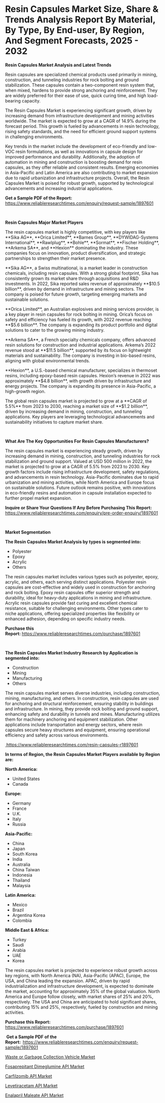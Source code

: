 <p><h1>Resin Capsules Market Size, Share & Trends Analysis Report By Material, By Type, By End-user, By Region, And Segment Forecasts, 2025 - 2032</h1></p><p><strong>Resin Capsules Market Analysis and Latest Trends</strong></p>
<p><p>Resin capsules are specialized chemical products used primarily in mining, construction, and tunneling industries for rock bolting and ground stabilization. These capsules contain a two-component resin system that, when mixed, hardens to provide strong anchoring and reinforcement. They are widely preferred for their ease of use, quick curing time, and high load-bearing capacity.</p><p>The Resin Capsules Market is experiencing significant growth, driven by increasing demand from infrastructure development and mining activities worldwide. The market is expected to grow at a CAGR of 14.9% during the forecast period. This growth is fueled by advancements in resin technology, rising safety standards, and the need for efficient ground support systems in challenging environments.</p><p>Key trends in the market include the development of eco-friendly and low-VOC resin formulations, as well as innovations in capsule design for improved performance and durability. Additionally, the adoption of automation in mining and construction is boosting demand for resin capsules, as they offer reliable and consistent results. Emerging economies in Asia-Pacific and Latin America are also contributing to market expansion due to rapid urbanization and infrastructure projects. Overall, the Resin Capsules Market is poised for robust growth, supported by technological advancements and increasing industrial applications.</p></p>
<p><strong>Get a Sample PDF of the Report:&nbsp;</strong> <a href="https://www.reliableresearchtimes.com/enquiry/request-sample/1897601?utm_campaign=2133&utm_medium=2&utm_source=Github&utm_content=ia&utm_term=24012025&utm_id=resin-capsules">https://www.reliableresearchtimes.com/enquiry/request-sample/1897601</a></p>
<p>&nbsp;</p>
<p><strong>Resin Capsules Major Market Players</strong></p>
<p><p>The resin capsules market is highly competitive, with key players like **Sika AG**, **Orica Limited**, **Barnes Group**, **DYWIDAG-Systems International**, **Rawlplug**, **Bohle**, **Sormat**, **Fischer Holding**, **Arkema SA**, and **Hexion** dominating the industry. These companies focus on innovation, product diversification, and strategic partnerships to strengthen their market presence.</p><p>**Sika AG**, a Swiss multinational, is a market leader in construction chemicals, including resin capsules. With a strong global footprint, Sika has consistently grown its market share through acquisitions and R&D investments. In 2022, Sika reported sales revenue of approximately **$10.5 billion**, driven by demand in infrastructure and mining sectors. The company is poised for future growth, targeting emerging markets and sustainable solutions.</p><p>**Orica Limited**, an Australian explosives and mining services provider, is a key player in resin capsules for rock bolting in mining. Orica’s focus on safety and efficiency has fueled its growth, with 2022 revenue reaching **$5.6 billion**. The company is expanding its product portfolio and digital solutions to cater to the growing mining industry.</p><p>**Arkema SA**, a French specialty chemicals company, offers advanced resin solutions for construction and industrial applications. Arkema’s 2022 revenue stood at **$11.5 billion**, supported by its focus on lightweight materials and sustainability. The company is investing in bio-based resins, aligning with global environmental trends.</p><p>**Hexion**, a U.S.-based chemical manufacturer, specializes in thermoset resins, including epoxy-based resin capsules. Hexion’s revenue in 2022 was approximately **$4.8 billion**, with growth driven by infrastructure and energy projects. The company is expanding its presence in Asia-Pacific, a high-growth region.</p><p>The global resin capsules market is projected to grow at a **CAGR of 5.5%** from 2023 to 2030, reaching a market size of **$1.2 billion**, driven by increasing demand in mining, construction, and tunneling applications. Key players are leveraging technological advancements and sustainability initiatives to capture market share.</p></p>
<p>&nbsp;</p>
<p><strong>What Are The Key Opportunities For Resin Capsules Manufacturers?</strong></p>
<p><p>The resin capsules market is experiencing steady growth, driven by increasing demand in mining, construction, and tunneling industries for rock stabilization and ground support. Valued at USD 500 million in 2022, the market is projected to grow at a CAGR of 5.5% from 2023 to 2030. Key growth factors include rising infrastructure development, safety regulations, and advancements in resin technology. Asia-Pacific dominates due to rapid urbanization and mining activities, while North America and Europe focus on sustainable solutions. Future outlook remains positive, with innovations in eco-friendly resins and automation in capsule installation expected to further propel market expansion.</p></p>
<p><strong>Inquire or Share Your Questions If Any Before Purchasing This Report:</strong> <a href="https://www.reliableresearchtimes.com/enquiry/pre-order-enquiry/1897601?utm_campaign=2133&utm_medium=2&utm_source=Github&utm_content=ia&utm_term=24012025&utm_id=resin-capsules">https://www.reliableresearchtimes.com/enquiry/pre-order-enquiry/1897601</a></p>
<p>&nbsp;</p>
<p><strong>Market Segmentation</strong></p>
<p><strong>The Resin Capsules Market Analysis by types is segmented into:</strong></p>
<p><ul><li>Polyester</li><li>Epoxy</li><li>Acrylic</li><li>Others</li></ul></p>
<p><p>The resin capsules market includes various types such as polyester, epoxy, acrylic, and others, each serving distinct applications. Polyester resin capsules are cost-effective and widely used in construction for anchoring and rock bolting. Epoxy resin capsules offer superior strength and durability, ideal for heavy-duty applications in mining and infrastructure. Acrylic resin capsules provide fast curing and excellent chemical resistance, suitable for challenging environments. Other types cater to niche applications, offering specialized properties like flexibility or enhanced adhesion, depending on specific industry needs.</p></p>
<p><strong>Purchase this Report:&nbsp;</strong><a href="https://www.reliableresearchtimes.com/purchase/1897601?utm_campaign=2133&utm_medium=2&utm_source=Github&utm_content=ia&utm_term=24012025&utm_id=resin-capsules">https://www.reliableresearchtimes.com/purchase/1897601</a></p>
<p>&nbsp;</p>
<p><strong>The Resin Capsules Market Industry Research by Application is segmented into:</strong></p>
<p><ul><li>Construction</li><li>Mining</li><li>Manufacturing</li><li>Others</li></ul></p>
<p><p>The resin capsules market serves diverse industries, including construction, mining, manufacturing, and others. In construction, resin capsules are used for anchoring and structural reinforcement, ensuring stability in buildings and infrastructure. In mining, they provide rock bolting and ground support, enhancing safety and durability in tunnels and mines. Manufacturing utilizes them for machinery anchoring and equipment stabilization. Other applications include transportation and energy sectors, where resin capsules secure heavy structures and equipment, ensuring operational efficiency and safety across various environments.</p></p>
<p><a href="https://www.reliableresearchtimes.com/resin-capsules-r1897601?utm_campaign=2133&utm_medium=2&utm_source=Github&utm_content=ia&utm_term=24012025&utm_id=resin-capsules">&nbsp;https://www.reliableresearchtimes.com/resin-capsules-r1897601</a></p>
<p><strong>In terms of Region, the Resin Capsules Market Players available by Region are:</strong></p>
<p>
    <p> <strong> North America: </strong>
        <ul>
            <li>United States</li>
            <li>Canada</li>
        </ul>
        </p> 
    <p> <strong> Europe: </strong>
        <ul>
            <li>Germany</li>
            <li>France</li>
            <li>U.K.</li>
            <li>Italy</li>
            <li>Russia</li>
        </ul>
        </p> 
    <p> <strong> Asia-Pacific: </strong>
        <ul>
            <li>China</li>
            <li>Japan</li>
            <li>South Korea</li>
            <li>India</li>
            <li>Australia</li>
            <li>China Taiwan</li>
            <li>Indonesia</li>
            <li>Thailand</li>
            <li>Malaysia</li>
        </ul>
        </p> 
    <p> <strong> Latin America: </strong>
        <ul>
            <li>Mexico</li>
            <li>Brazil</li>
            <li>Argentina Korea</li>
            <li>Colombia</li>
        </ul>
        </p> 
    <p> <strong> Middle East & Africa: </strong>
        <ul>
            <li>Turkey</li>
            <li>Saudi</li>
            <li>Arabia</li>
            <li>UAE</li>
            <li>Korea</li>
        </ul>
    </p>
    </p>
<p><p>The resin capsules market is projected to experience robust growth across key regions, with North America (NA), Asia-Pacific (APAC), Europe, the USA, and China leading the expansion. APAC, driven by rapid industrialization and infrastructure development, is expected to dominate the market, accounting for approximately 35% of the global valuation. North America and Europe follow closely, with market shares of 25% and 20%, respectively. The USA and China are anticipated to hold significant shares, contributing 15% and 25%, respectively, fueled by construction and mining activities.</p></p>
<p><strong>Purchase this Report: </strong><a href="https://www.reliableresearchtimes.com/purchase/1897601?utm_campaign=2133&utm_medium=2&utm_source=Github&utm_content=ia&utm_term=24012025&utm_id=resin-capsules">https://www.reliableresearchtimes.com/purchase/1897601</a></p>
<p>&nbsp;<strong>Get a Sample PDF of the Report:&nbsp;&nbsp;</strong><a href="https://www.reliableresearchtimes.com/enquiry/request-sample/1897601?utm_campaign=2133&utm_medium=2&utm_source=Github&utm_content=ia&utm_term=24012025&utm_id=resin-capsules">https://www.reliableresearchtimes.com/enquiry/request-sample/1897601</a></p>
<p><strong></strong></p>
<p><p><a href="https://www.linkedin.com/pulse/research-examination-onthe-waste-garbage-collection-vehicle-wpjzf?utm_campaign=2133&utm_medium=2&utm_source=Github&utm_content=ia&utm_term=24012025&utm_id=resin-capsules">Waste or Garbage Collection Vehicle Market</a></p><p><a href="https://www.linkedin.com/pulse/fosaprepitant-dimeglumine-api-market-size-share-growth-jlvsf?utm_campaign=2133&utm_medium=2&utm_source=Github&utm_content=ia&utm_term=24012025&utm_id=resin-capsules">Fosaprepitant Dimeglumine API Market</a></p><p><a href="https://www.linkedin.com/pulse/insight-carfilzomib-api-market-size-expected-cagr-95-g6r6c?utm_campaign=2133&utm_medium=2&utm_source=Github&utm_content=ia&utm_term=24012025&utm_id=resin-capsules">Carfilzomib API Market</a></p><p><a href="https://www.linkedin.com/pulse/levetiracetam-api-market-overview-size-valuation-projected-v9mmf?utm_campaign=2133&utm_medium=2&utm_source=Github&utm_content=ia&utm_term=24012025&utm_id=resin-capsules">Levetiracetam API Market</a></p><p><a href="https://www.linkedin.com/pulse/projected-growth-enalapril-maleate-api-market-key-forces-staggering-gh0jc?utm_campaign=2133&utm_medium=2&utm_source=Github&utm_content=ia&utm_term=24012025&utm_id=resin-capsules">Enalapril Maleate API Market</a></p></p>